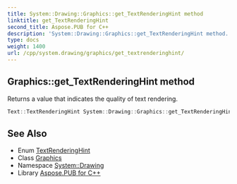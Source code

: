 ```yaml
---
title: System::Drawing::Graphics::get_TextRenderingHint method
linktitle: get_TextRenderingHint
second_title: Aspose.PUB for C++
description: 'System::Drawing::Graphics::get_TextRenderingHint method. Returns a value that indicates the quality of text rendering in C++.'
type: docs
weight: 1400
url: /cpp/system.drawing/graphics/get_textrenderinghint/
---
```

## Graphics::get_TextRenderingHint method


Returns a value that indicates the quality of text rendering.

```cpp
Text::TextRenderingHint System::Drawing::Graphics::get_TextRenderingHint()
```

## See Also

* Enum [TextRenderingHint](../../../system.drawing.text/textrenderinghint/)
* Class [Graphics](../)
* Namespace [System::Drawing](../../)
* Library [Aspose.PUB for C++](../../../)
